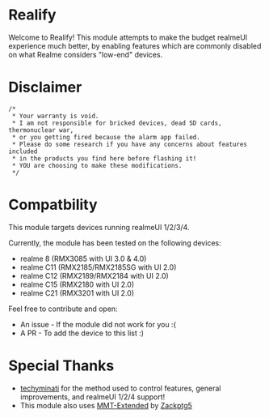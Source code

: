 # Realify
Welcome to Realify! This module attempts to make the budget realmeUI experience much better, by enabling features which are commonly disabled on what Realme considers "low-end" devices.

# Disclaimer
```
/*
 * Your warranty is void.
 * I am not responsible for bricked devices, dead SD cards, thermonuclear war,
 * or you getting fired because the alarm app failed.
 * Please do some research if you have any concerns about features included
 * in the products you find here before flashing it!
 * YOU are choosing to make these modifications.
 */
```

# Compatbility
This module targets devices running realmeUI 1/2/3/4.

Currently, the module has been tested on the following devices:
- realme 8 (RMX3085 with UI 3.0 & 4.0)
- realme C11 (RMX2185/RMX2185SG with UI 2.0)
- realme C12 (RMX2189/RMX2184 with UI 2.0)
- realme C15 (RMX2180 with UI 2.0)
- realme C21 (RMX3201 with UI 2.0)

Feel free to contribute and open:
* An issue - If the module did not work for you :(
* A PR - To add the device to this list :)

# Special Thanks
- [techyminati](https://github.com/techyminati) for the method used to control features, general improvements, and realmeUI 1/2/4 support!
- This module also uses [MMT-Extended](https://github.com/Zackptg5/MMT-Extended) by [Zackptg5](https://github.com/Zackptg5)
